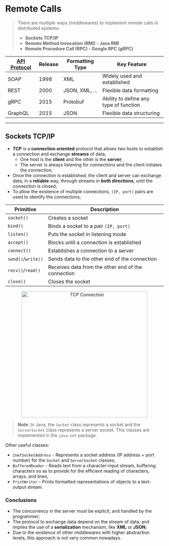 # Remote Calls

> There are multiple ways (middlewares) to implement remote calls in distributed systems:
>
> * **Sockets TCP/IP**
> * **Remote Method Invocation (RMI) - Java RMI**
> * **Remote Procedure Call (RPC) - Google RPC (gRPC)**

| [API Protocol](https://www.mertech.com/blog/know-your-api-protocols) | Release | Formatting Type | Key Feature                            |
| -------------------------------------------------------------------- | ------- | --------------- | -------------------------------------- |
| SOAP                                                                 | 1998    | XML             | Widely used and established            |
| REST                                                                 | 2000    | JSON, XML, ...  | Flexible data formatting               |
| gRPC                                                                 | 2015    | Protobuf        | Ability to define any type of function |
| GraphQL                                                              | 2015    | JSON            | Flexible data structuring              |

---

## Sockets TCP/IP

* **TCP** is a **connection oriented** protocol that allows two hosts to establish a connection and exchange **streams** of data;
  * One host is the **client** and the other is the **server**;
  * The server is always listening for connections and the client initiates the connection;
* Once the connection is established, the client and server can exchange data, in a **reliable** way, through streams in **both directions**, until the connection is closed;
* To allow the existence of multiple connections, `(IP, port)` pairs are used to identify the connections;

| Primitive          | Description                                        |
| ------------------ | -------------------------------------------------- |
| `socket()`         | Creates a socket                                   |
| `bind()`           | Binds a socket to a pair `(IP, port)`              |
| `listen()`         | Puts the socket in listening mode                  |
| `accept()`         | Blocks until a connection is established           |
| `connect()`        | Establishes a connection to a server               |
| `send()`/`write()` | Sends data to the other end of the connection      |
| `recv()`/`read()`  | Receives data from the other end of the connection |
| `close()`          | Closes the socket                                  |

<p align="center">
    <img src="https://www.researchgate.net/publication/349147426/figure/fig12/AS:989602185744386@1612950955194/Simplified-diagram-of-TCP-IP-based-socket-communication-Adapted-from-18.ppm" width="400" alt="TCP Connection"/>
</p>

> **Note**: In Java, the `Socket` class represents a socket and the `ServerSocket` class represents a server socket. This classes are implemented in the `java.net` package.

Other useful classes:

* `InetSocketAddress` - Represents a socket address (IP address + port number) for the `Socket` and `ServerSocket` classes;
* `BufferedReader` - Reads text from a character-input stream, buffering characters so as to provide for the efficient reading of characters, arrays, and lines;
* `PrintWriter` - Prints formatted representations of objects to a text-output stream.


### Conclusions

* The concurrency in the server must be explicit, and handled by the programmer;
* The protocol to exchange data depend on the stream of data, and implies the use of a **serialization** mechanism, like **XML** or **JSON**;
* Due to the existence of other middlewares with higher abstraction levels, this approach is not very common nowadays.